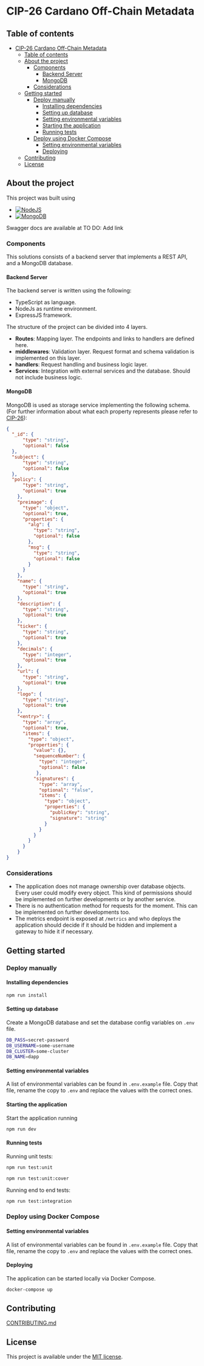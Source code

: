 # CIP-26 Cardano Off-Chain Metadata

## Table of contents

- [CIP-26 Cardano Off-Chain Metadata](#cip-26-cardano-off-chain-metadata)
  - [Table of contents](#table-of-contents)
  - [About the project](#about-the-project)
    - [Components](#components)
      - [Backend Server](#backend-server)
      - [MongoDB](#mongodb)
    - [Considerations](#considerations)
  - [Getting started](#getting-started)
    - [Deploy manually](#deploy-manually)
      - [Installing dependencies](#installing-dependencies)
      - [Setting up database](#setting-up-database)
      - [Setting environmental variables](#setting-environmental-variables)
      - [Starting the application](#starting-the-application)
      - [Running tests](#running-tests)
    - [Deploy using Docker Compose](#deploy-using-docker-compose)
      - [Setting environmental variables](#setting-environmental-variables-1)
      - [Deploying](#deploying)
  - [Contributing](#contributing)
  - [License](#license)

## About the project

This project was built using

- [![NodeJS][nodejs]][nodejs-url]
- [![MongoDB][mongodb]][mongodb-url]

Swagger docs are available at TO DO: Add link

### Components

This solutions consists of a backend server that implements a REST API, and a MongoDB database.

#### Backend Server

The backend server is written using the following:
  - TypeScript as language.
  - NodeJs as runtime environment.
  - ExpressJS framework.

The structure of the project can be divided into 4 layers.

* **Routes**: Mapping layer. The endpoints and links to handlers are defined here.
* **middlewares**: Validation layer. Request format and schema validation is implemented on this layer.
* **handlers**: Request handling and business logic layer.
* **Services**: Integration with external services and the database. Should not include business logic.

#### MongoDB

MongoDB is used as storage service implementing the following schema. (For further information about what each property represents please refer to [CIP-26](https://cips.cardano.org/cips/cip26/)):

```json
{
  "_id": {
      "type": "string",
      "optional": false
  },
  "subject": {
      "type": "string",
      "optional": false
  }, 
  "policy": {
      "type": "string",
      "optional": true
    },
    "preimage": {
      "type": "object",
      "optional": true,
      "properties": {
        "alg": {
          "type": "string",
          "optional": false
        },
        "msg": {
          "type": "string",
          "optional": false
        }
      }
    },
    "name": {
      "type": "string",
      "optional": true
    },
    "description": {
      "type": "string",
      "optional": true
    },
    "ticker": {
      "type": "string",
      "optional": true
    },
    "decimals": {
      "type": "integer",
      "optional": true
    },
    "url": {
      "type": "string",
      "optional": true
    },
    "logo": {
      "type": "string",
      "optional": true
    },
    "<entry>": {
      "type": "array",
      "optional": true,
      "items": {
        "type": "object",
        "properties": {
          "value": {},
          "sequenceNumber": { 
            "type": "integer",
            "optional": false
           },
          "signatures": { 
            "type": "array",
            "optional": "false",
            "items": {
              "type": "object",
              "properties": {
                "publicKey": "string",
                "signature": "string"
              }
            }
          }
        }
      }
    }
}
```

### Considerations

- The application does not manage ownership over database objects. Every user could modify every object. This kind of permissions should be implemented on further developments or by another service.
- There is no authentication method for requests for the moment. This can be implemented on further developments too.
- The metrics endpoint is exposed at `/metrics` and who deploys the application should decide if it should be hidden and implement a gateway to hide it if necessary. 
  
## Getting started

### Deploy manually

#### Installing dependencies

```bash
npm run install
```

#### Setting up database

Create a MongoDB database and set the database config variables on `.env` file.

```bash
DB_PASS=secret-password
DB_USERNAME=some-username
DB_CLUSTER=some-cluster
DB_NAME=dapp
```

#### Setting environmental variables

A list of environmental variables can be found in `.env.example` file.
Copy that file, rename the copy to `.env` and replace the values with the correct ones.

#### Starting the application

Start the application running

```bash
npm run dev
```

#### Running tests

Running unit tests:

```bash
npm run test:unit
```

```bash
npm run test:unit:cover
```

Running end to end tests:

```bash
npm run test:integration
```

### Deploy using Docker Compose

#### Setting environmental variables

A list of environmental variables can be found in `.env.example` file.
Copy that file, rename the copy to `.env` and replace the values with the correct ones.

#### Deploying

The application can be started locally via Docker Compose.

```bash
docker-compose up
```

## Contributing

[CONTRIBUTING.md](./docs/CONTRIBUTING.md)

## License

This project is available under the [MIT license](https://opensource.org/licenses/MIT).

[mongodb]: https://img.shields.io/badge/mongodb-ffffff?style=for-the-badge&logo=mongodb&logoColor=green
[mongodb-url]: https://www.mongodb.com/
[nodejs]: https://img.shields.io/badge/node.js-339933?style=for-the-badge&logo=nodedotjs&logoColor=white
[nodejs-url]: https://nodejs.org/en/
